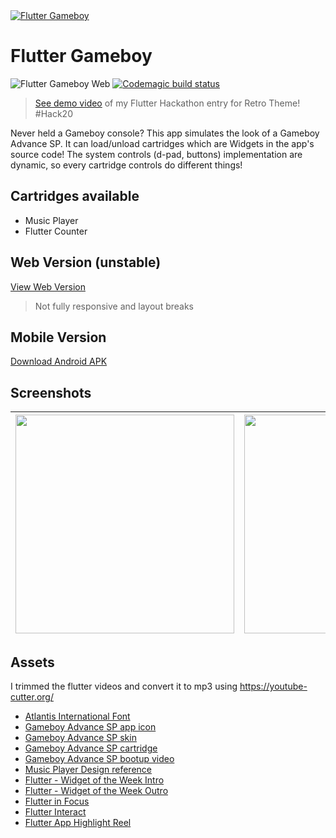 <a href="https://www.youtube.com/watch?v=6BeX6jx8bqE">
  <img src="https://img.youtube.com/vi/6BeX6jx8bqE/maxresdefault.jpg" title="Flutter Gameboy" alt="Flutter Gameboy">
</a>

# Flutter Gameboy
![Flutter Gameboy Web](https://github.com/mayoljonathan/flutter_gameboy_advance_sp/workflows/Flutter%20Gameboy%20Web/badge.svg)
[![Codemagic build status](https://api.codemagic.io/apps/5f0025a68553e9000a30c99d/5f0025a68553e9000a30c99c/status_badge.svg)](https://codemagic.io/apps/5f0025a68553e9000a30c99d/5f0025a68553e9000a30c99c/latest_build)

> <a href="https://www.youtube.com/watch?v=6BeX6jx8bqE">See demo video</a> of my Flutter Hackathon entry for Retro Theme! #Hack20

Never held a Gameboy console? This app simulates the look of a Gameboy Advance SP. It can load/unload cartridges which are Widgets in the app's source code! The system controls (d-pad, buttons) implementation are dynamic, so every cartridge controls do different things!

## Cartridges available
- Music Player
- Flutter Counter

## Web Version (unstable)
[View Web Version](https://mayoljonathan.github.io/flutter_gameboy_advance_sp)
> Not fully responsive and layout breaks

## Mobile Version
[Download Android APK](https://github.com/mayoljonathan/flutter_gameboy_advance_sp/releases/download/v1.0.1/app-release.apk)

## Screenshots
| <img src="https://raw.githubusercontent.com/mayoljonathan/flutter_gameboy_advance_sp/master/docs/screenshots/screenshot1.jpg" width="350"> | <img src="https://raw.githubusercontent.com/mayoljonathan/flutter_gameboy_advance_sp/master/docs/screenshots/screenshot2.jpg" width="350"> |
| ------------- |-------------|

## Assets
I trimmed the flutter videos and convert it to mp3 using https://youtube-cutter.org/
- [Atlantis International Font](https://www.fontspace.com/atlantis-international-font-f31357)
- [Gameboy Advance SP app icon](https://www.pngkit.com/view/u2q8i1o0e6o0i1y3_gameboy-advance-sp-game-boy-advance-sp-icon/)
- [Gameboy Advance SP skin](https://www.netclipart.com/pp/m/269-2697597_pink-gba-skins-for-gba4ios.png)
- [Gameboy Advance SP cartridge](https://gaming.stackexchange.com/questions/261086/what-are-the-game-boy-advance-gba-game-pak-rom-cartridge-physical-dimensions)
- [Gameboy Advance SP bootup video](https://www.youtube.com/watch?v=g8Z3zrNQjkY)
- [Music Player Design reference](http://www.gameboy-advance.net/emulated/musicplayer_advance_gba_mp3.htm)
- [Flutter - Widget of the Week Intro](https://www.youtube.com/watch?v=Be9UH1kXFDw)
- [Flutter - Widget of the Week Outro](https://www.youtube.com/watch?v=Be9UH1kXFDw&t=1m23s)
- [Flutter in Focus](https://www.youtube.com/watch?v=CXedqMlLo7M&t=0m42s)
- [Flutter Interact](https://www.youtube.com/watch?v=NfNdXgJZfFo&t=18m46s)
- [Flutter App Highlight Reel](https://www.youtube.com/watch?v=REJDzio_h7o)
